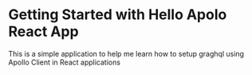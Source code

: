 # Getting Started with Hello Apolo React App

This is a simple application to help me learn how to setup graghql using Apollo Client in React applications
